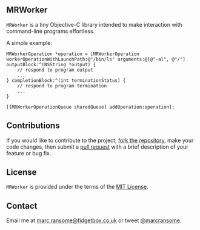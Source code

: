 ## MRWorker

`MRWorker` is a tiny Objective-C library intended to make interaction with command-line programs effortless.

A simple example:

```objc
MRWorkerOperation *operation = [MRWorkerOperation workerOperationWithLaunchPath:@"/bin/ls" arguments:@[@"-al", @"/"] outputBlock:^(NSString *output) {
    // respond to program output
    ...
} completionBlock:^(int terminationStatus) {
    // respond to program termination
    ...
}

[[MRWorkerOperationQueue sharedQueue] addOperation:operation];
```

## Contributions
If you would like to contribute to the project, [fork the repository](https://help.github.com/articles/fork-a-repo), make your code changes, then submit a [pull request](https://help.github.com/articles/using-pull-requests) with a brief description of your feature or bug fix.

## License
`MRWorker` is provided under the terms of the [MIT License](http://opensource.org/licenses/mit-license.php).

## Contact
Email me at [marc.ransome@fidgetbox.co.uk](mailto:marc.ransome@fidgetbox.co.uk) or tweet [@marcransome](http://www.twitter.com/marcransome).
